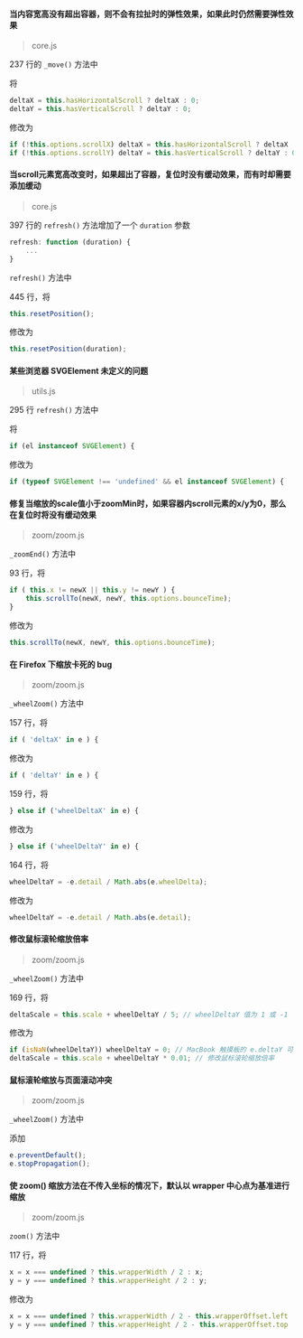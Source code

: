 #### 当内容宽高没有超出容器，则不会有拉扯时的弹性效果，如果此时仍然需要弹性效果

> core.js

237 行的 `_move()` 方法中

将

```js
deltaX = this.hasHorizontalScroll ? deltaX : 0;
deltaY = this.hasVerticalScroll ? deltaY : 0;
```

修改为

```js
if (!this.options.scrollX) deltaX = this.hasHorizontalScroll ? deltaX : 0;
if (!this.options.scrollY) deltaY = this.hasVerticalScroll ? deltaY : 0;
```



#### 当scroll元素宽高改变时，如果超出了容器，复位时没有缓动效果，而有时却需要添加缓动

> core.js

397 行的 `refresh()` 方法增加了一个 `duration` 参数

```js
refresh: function (duration) {
    ...
}
```

`refresh()` 方法中

445 行，将

```js
this.resetPosition();
```

修改为

```js
this.resetPosition(duration);
```



#### 某些浏览器 SVGElement 未定义的问题

> utils.js

295 行 `refresh()` 方法中

将

```js
if (el instanceof SVGElement) {
```

修改为

```js
if (typeof SVGElement !== 'undefined' && el instanceof SVGElement) {
```



#### 修复当缩放的scale值小于zoomMin时，如果容器内scroll元素的x/y为0，那么在复位时将没有缓动效果

> zoom/zoom.js

`_zoomEnd()` 方法中

93 行，将

```js
if ( this.x != newX || this.y != newY ) {
    this.scrollTo(newX, newY, this.options.bounceTime);
}
```
修改为
```js
this.scrollTo(newX, newY, this.options.bounceTime);
```



#### 在 Firefox 下缩放卡死的 bug

> zoom/zoom.js

`_wheelZoom()` 方法中

157 行，将

```js
if ( 'deltaX' in e ) {
```

修改为

```js
if ( 'deltaY' in e ) {
```

159 行，将

```js
} else if ('wheelDeltaX' in e) {
```

修改为

```js
} else if ('wheelDeltaY' in e) {
```

164 行，将

```js
wheelDeltaY = -e.detail / Math.abs(e.wheelDelta);
```

修改为

```js
wheelDeltaY = -e.detail / Math.abs(e.detail);
```



#### 修改鼠标滚轮缩放倍率

> zoom/zoom.js

`_wheelZoom()` 方法中

169 行，将

```js
deltaScale = this.scale + wheelDeltaY / 5; // wheelDeltaY 值为 1 或 -1
```

修改为

```js
if (isNaN(wheelDeltaY)) wheelDeltaY = 0; // MacBook 触摸板的 e.deltaY 可能为 0，导致 wheelDeltaY 为 NaN
deltaScale = this.scale + wheelDeltaY * 0.01; // 修改鼠标滚轮缩放倍率
```



#### 鼠标滚轮缩放与页面滚动冲突

> zoom/zoom.js

`_wheelZoom()` 方法中

添加

```js
e.preventDefault();
e.stopPropagation();
```



#### 使 zoom() 缩放方法在不传入坐标的情况下，默认以 wrapper 中心点为基准进行缩放

> zoom/zoom.js

`zoom()` 方法中

117 行，将

```js
x = x === undefined ? this.wrapperWidth / 2 : x;
y = y === undefined ? this.wrapperHeight / 2 : y;
```

修改为

```js
x = x === undefined ? this.wrapperWidth / 2 - this.wrapperOffset.left : x;
y = y === undefined ? this.wrapperHeight / 2 - this.wrapperOffset.top : y;
```
